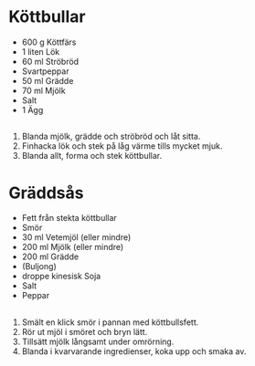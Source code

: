 # Köttbullar
* 600 g Köttfärs
* 1 liten Lök
* 60 ml Ströbröd
* Svartpeppar
* 50 ml Grädde
* 70 ml Mjölk
* Salt
* 1 Ägg

## 
1. Blanda mjölk, grädde och ströbröd och låt sitta.
1. Finhacka lök och stek på låg värme tills mycket mjuk.
1. Blanda allt, forma och stek köttbullar.

# Gräddsås
* Fett från stekta köttbullar
* Smör
* 30 ml Vetemjöl (eller mindre)
* 200 ml Mjölk (eller mindre)
* 200 ml Grädde
* (Buljong)
* droppe kinesisk Soja
* Salt
* Peppar

## 
1. Smält en klick smör i pannan med köttbullsfett.
1. Rör ut mjöl i smöret och bryn lätt.
1. Tillsätt mjölk långsamt under omrörning.
1. Blanda i kvarvarande ingredienser, koka upp och smaka av.
